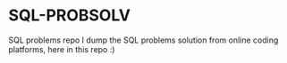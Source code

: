 # SQL-PROBSOLV
SQL problems repo
I dump the SQL problems solution from online coding platforms, here in this repo :)
